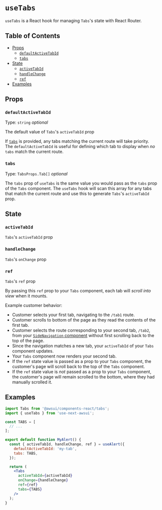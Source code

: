 # `useTabs`

`useTabs` is a React hook for managing `Tabs`'s state with React Router.

## Table of Contents

- [Props](#props)
  - [`defaultActiveTabId`](#defaultactivetabid)
  - [`tabs`](#tabs)
- [State](#state)
  - [`activeTabId`](#activetabid)
  - [`handleChange`](#handlechange)
  - [`ref`](#ref)
- [Examples](#examples)

## Props

### `defaultActiveTabId`

Type: `string` _optional_

The default value of `Tabs`'s `activeTabId` prop

If [`tabs`](#tabs) is provided, any tabs matching the current route will take
priority. The `defaultActiveTabId` is useful for defining which tab to display
when _no_ `tabs` match the current route.

### `tabs`

Type: `TabsProps.Tab[]` _optional_

The `tabs` prop of `useTabs` is the same value you would pass as the `tabs` prop
of the `Tabs` component. The `useTabs` hook will scan this array for any tabs
that match the current route and use this to generate `Tabs`'s `activeTabId`
prop.

## State

### `activeTabId`

`Tabs`'s `activeTabId` prop

### `handleChange`

`Tabs`'s `onChange` prop

### `ref`

`Tabs`'s `ref` prop

By passing this `ref` prop to your `Tabs` component, each tab will
_scroll into view_ when it mounts.

Example customer behavior:

- Customer selects your first tab, navigating to the `/tab1` route.
- Customer scrolls to bottom of the page as they read the contents of the first
  tab.
- Customer selects the route corresponding to your second tab, `/tab2`, from
  your
  [`SideNavigation` component](https://github.com/CharlesStover/use-awsui-router/blob/master/docs/use-side-navigation.md)
  without first scrolling back to the top of the page.
- Since the navigation matches a new tab, your `activeTabId` of your `Tabs`
  component updates.
- Your `Tabs` component now renders your second tab.
- If the `ref` state value is passed as a prop to your `Tabs` component, the
  customer's page will scroll back to the top of the `Tabs` component.
- If the `ref` state value is _not_ passed as a prop to your `Tabs` component,
  the customer's page will remain scrolled to the bottom, where they had
  manually scrolled it.

## Examples

```jsx
import Tabs from '@awsui/components-react/tabs';
import { useTabs } from 'use-next-awsui';

const TABS = [
  // ...
];

export default function MyAlert() {
  const { activeTabId, handleChange, ref } = useAlert({
    defaultActiveTabId: 'my-tab',
    tabs: TABS,
  });

  return (
    <Tabs
      activeTabId={activeTabId}
      onChange={handleChange}
      ref={ref}
      tabs={TABS}
    />
  );
}
```
